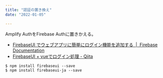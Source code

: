 ```yaml
---
title: "認証の置き換え"
date: "2022-01-05"

---
```


Amplify AuthをFirebase Authに置きかえる。

- [FirebaseUI でウェブアプリに簡単にログイン機能を追加する  |  Firebase Documentation](https://firebase.google.com/docs/auth/web/firebaseui?hl=ja)
- [FirebaseUI + vueでログイン処理 - Qiita](https://qiita.com/okdyy75/items/24e78fdd0f12742b9e82)

```
$ npm install firebaseui --save
$ npm install firebaseui-ja --save
```
